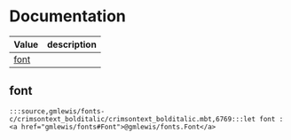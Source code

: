 # Documentation
|Value|description|
|---|---|
|[font](#font)||

## font

```moonbit
:::source,gmlewis/fonts-c/crimsontext_bolditalic/crimsontext_bolditalic.mbt,6769:::let font : <a href="gmlewis/fonts#Font">@gmlewis/fonts.Font</a>
```

